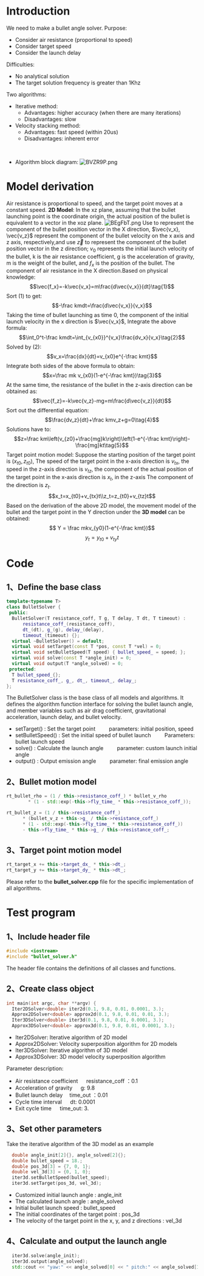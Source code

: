 # Introduction
We need to make a bullet angle solver.
Purpose:
- Consider air resistance (proportional to speed)
- Consider target speed
- Consider the launch delay

Difficulties:
- No analytical solution
- The target solution frequency is greater than 1Khz

Two algorithms:
- Iterative method:
  - Advantages: higher accuracy (when there are many iterations)
  - Disadvantages: slow
- Velocity stacking method:
  - Advantages: fast speed (within 20us)
  - Disadvantages: inherent error
<br/>

- Algorithm block diagram:
![BVZR9P.png](https://s1.ax1x.com/2020/10/24/BVZR9P.png)

# Model derivation
Air resistance is proportional to speed, and the target point moves at a constant speed.
**2D Model**: In the xz plane, assuming that the bullet launching point is the coordinate origin, the actual position of the bullet is equivalent to a vector in the xoz plane.
![BEgFbT.png](https://s1.ax1x.com/2020/10/23/BEgFbT.png)
Use to represent the component of the bullet position vector in the X direction, $\vec{v_x}, \vec{v_z}$ represent the component of the bullet velocity on the x axis and z axis, respectively,and use $\vec{z}$ to represent the component of the bullet position vector in the z direction; $v_0$ represents the initial launch velocity of the bullet, k is the air resistance coefficient, g is the acceleration of gravity, m is the weight of the bullet, and $f_x$ is the position of the bullet. The component of air resistance in the X direction.Based on physical knowledge:
$$\vec{f_x}=-k\vec{v_x}=m\frac{d\vec{v_x}}{dt}\tag{1}$$
Sort (1) to get:
$$-\frac kmdt=\frac{d\vec{v_x}}{v_x}$$
Taking the time of bullet launching as time 0, the component of the initial launch velocity in the x direction is $\vec{v_x}$, Integrate the above formula:
$$\int_0^t-\frac kmdt=\int_{v_{x0}}^{v_x}\frac{dv_x}{v_x}\tag{2}$$
Solved by (2): $$v_x=\frac{dx}{dt}=v_{x0}e^{-\frac kmt}$$ 
Integrate both sides of the above formula to obtain:
$$x=\frac mk v_{x0}(1-e^{-\frac kmt})\tag{3}$$
At the same time, the resistance of the bullet in the z-axis direction can be obtained as:
$$\vec{f_z}=-k\vec{v_z}-mg=m\frac{d\vec{v_z}}{dt}$$
Sort out the differential equation:
$$\frac{dv_z}{dt}+\frac kmv_z+g=0\tag{4}$$
Solutions have to:
$$z=\frac km\left(v_{z0}+\frac{mg}k\right)\left(1-e^{-\frac kmt}\right)-\frac{mg}kt\tag{5}$$
Target point motion model: Suppose the starting position of the target point is $\left(x_{t0}, z_{t0}\right)$, The speed of the target point in the x-axis direction is $v_{tx}$, the speed in the z-axis direction is $v_{tz}$, the component of the actual position of the target point in the x-axis direction is $x_t$, in the z-axis The component of the direction is $z_t$.
$$x_t=x_{t0}+v_{tx}t\\z_t=z_{t0}+v_{tz}t$$ 
Based on the derivation of the above 2D model, the movement model of the bullet and the target point in the Y direction under the **3D model** can be obtained:
$$ Y = \frac mkv_{y0}(1-e^{-\frac kmt})$$ $$ y_t = y_{t0} + v_{ty}t$$

# Code
## 1、Define the base class
```C++
template<typename T>
class BulletSolver {
 public:
  BulletSolver(T resistance_coff, T g, T delay, T dt, T timeout) :
      resistance_coff_(resistance_coff),
      dt_(dt), g_(g), delay_(delay),
      timeout_(timeout) {};
  virtual ~BulletSolver() = default;
  virtual void setTarget(const T *pos, const T *vel) = 0;
  virtual void setBulletSpeed(T speed) { bullet_speed_ = speed; };
  virtual void solve(const T *angle_init) = 0;
  virtual void output(T *angle_solved) = 0;
 protected:
  T bullet_speed_{};
  T resistance_coff_, g_, dt_, timeout_, delay_;
};
```
The BulletSolver class is the base class of all models and algorithms. It defines the algorithm function interface for solving the bullet launch angle, and member variables such as air drag coefficient, gravitational acceleration, launch delay, and bullet velocity.
- setTarget() : Set the target point &emsp;&emsp; parameters: initial position, speed
- setBulletSpeed() : Set the initial speed of bullet launch &emsp;&emsp; Parameters: bullet launch speed
- solve() : Calculate the launch angle &emsp;&emsp; parameter: custom launch initial angle
- output() : Output emission angle  &emsp;&emsp; parameter: final emission angle

## 2、Bullet motion model
```C++
rt_bullet_rho = (1 / this->resistance_coff_) * bullet_v_rho
        * (1 - std::exp(-this->fly_time_ * this->resistance_coff_));

rt_bullet_z = (1 / this->resistance_coff_)
      * (bullet_v_z + this->g_ / this->resistance_coff_)
      * (1 - std::exp(-this->fly_time_ * this->resistance_coff_))
      - this->fly_time_ * this->g_ / this->resistance_coff_;        
```

##  3、Target point motion model
```C++
rt_target_x += this->target_dx_ * this->dt_;
rt_target_y += this->target_dy_ * this->dt_;
```
Please refer to the **bullet_solver.cpp** file for the specific implementation of all algorithms.

# Test program
## 1、Include header file
```C++
#include <iostream>
#include "bullet_solver.h"
```
The header file contains the definitions of all classes and functions.
<ber/>

## 2、Create class object
```C++
int main(int argc, char **argv) {
  Iter2DSolver<double> iter2d(0.1, 9.8, 0.01, 0.0001, 3.);
  Approx2DSolver<double> approx2d(0.1, 9.8, 0.01, 0.01, 3.);
  Iter3DSolver<double> iter3d(0.1, 9.8, 0.01, 0.0001, 3.);
  Approx3DSolver<double> approx3d(0.1, 9.8, 0.01, 0.0001, 3.);
  ```
  - Iter2DSolver: Iterative algorithm of 2D model
  - Approx2DSolver: Velocity superposition algorithm for 2D models
  - Iter3DSolver: Iterative algorithm of 3D model
  - Approx3DSolver: 3D model velocity superposition algorithm

  Parameter description:
  - Air resistance coefficient &emsp;  resistance_coff ：0.1
  - Acceleration of gravity &emsp; g: 9.8
  - Bullet launch delay &emsp;time_out ：0.01
  - Cycle time interval &emsp; dt: 0.0001
  - Exit cycle time &emsp; time_out: 3.

## 3、Set other parameters
Take the iterative algorithm of the 3D model as an example
```C++
  double angle_init[2]{}, angle_solved[2]{};
  double bullet_speed = 18.;
  double pos_3d[3] = {7, 0, 1};
  double vel_3d[3] = {0, 1, 0};
  iter3d.setBulletSpeed(bullet_speed);
  iter3d.setTarget(pos_3d, vel_3d);
  ```
  - Customized initial launch angle : angle_init
  - The calculated launch angle : angle_solved
  - Initial bullet launch speed : bullet_speed
  - The initial coordinates of the target point : pos_3d
  - The velocity of the target point in the x, y, and z directions : vel_3d

## 4、Calculate and output the launch angle
```C++
  iter3d.solve(angle_init);
  iter3d.output(angle_solved);
  std::cout << "yaw:" << angle_solved[0] << " pitch:" << angle_solved[1] << std::endl;
```